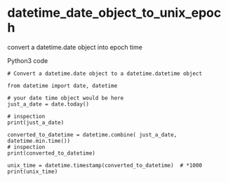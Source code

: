 # datetime_date_object_to_unix_epoch
convert a datetime.date object into epoch time

Python3 code
```
# Convert a datetime.date object to a datetime.datetime object

from datetime import date, datetime

# your date time object would be here
just_a_date = date.today()

# inspection
print(just_a_date)

converted_to_datetime = datetime.combine( just_a_date, datetime.min.time())
# inspection
print(converted_to_datetime)

unix_time = datetime.timestamp(converted_to_datetime)  # *1000
print(unix_time)
```
